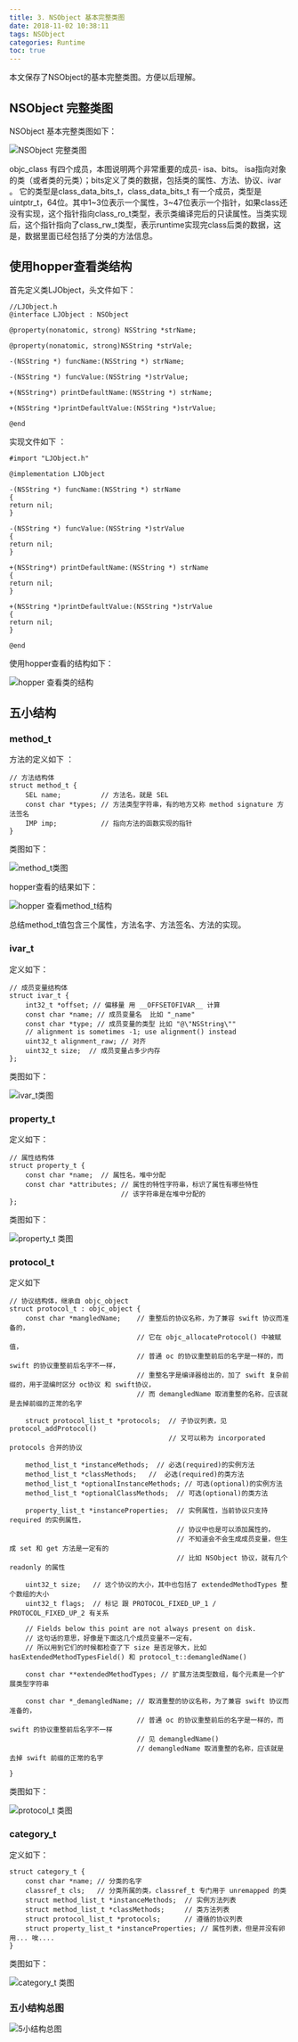 ```yaml
---
title: 3. NSObject 基本完整类图
date: 2018-11-02 10:38:11
tags: NSObject
categories: Runtime
toc: true
---
```


本文保存了NSObject的基本完整类图。方便以后理解。

<!--more-->


## NSObject 完整类图

NSObject 基本完整类图如下：


![NSObject 完整类图](3NSObject/NSObject_picture.png)

objc_class 有四个成员，本图说明两个非常重要的成员- isa、bits。 isa指向对象的类（或者类的元类）；bits定义了类的数据，包括类的属性、方法、协议、ivar 。 它的类型是class_data_bits_t，class_data_bits_t 有一个成员，类型是uintptr_t，64位。其中1~3位表示一个属性，3~47位表示一个指针，如果class还没有实现，这个指针指向class_ro_t类型，表示类编译完后的只读属性。当类实现后，这个指针指向了class_rw_t类型，表示runtime实现完class后类的数据，这是，数据里面已经包括了分类的方法信息。


## 使用hopper查看类结构

首先定义类LJObject，头文件如下：

```
//LJObject.h
@interface LJObject : NSObject

@property(nonatomic, strong) NSString *strName;

@property(nonatomic, strong)NSString *strVale;

-(NSString *) funcName:(NSString *) strName;

-(NSString *) funcValue:(NSString *)strValue;

+(NSString*) printDefaultName:(NSString *) strName;

+(NSString *)printDefaultValue:(NSString *)strValue;

@end
```

实现文件如下 ：

```
#import "LJObject.h"

@implementation LJObject

-(NSString *) funcName:(NSString *) strName
{
return nil;
}

-(NSString *) funcValue:(NSString *)strValue
{
return nil;
}

+(NSString*) printDefaultName:(NSString *) strName
{
return nil;
}

+(NSString *)printDefaultValue:(NSString *)strValue
{
return nil;
}

@end
```

使用hopper查看的结构如下：

![hopper 查看类的结构](3NSObject/hoper_nsobject.png)


## 五小结构  

###  method_t

方法的定义如下 ：

```
// 方法结构体
struct method_t {
    SEL name;          // 方法名，就是 SEL
    const char *types; // 方法类型字符串，有的地方又称 method signature 方法签名
    IMP imp;           // 指向方法的函数实现的指针
}
```

类图如下：

![method_t类图](3NSObject/3_method_t.png)

hopper查看的结果如下：

![hopper 查看method_t结构](3NSObject/hoper_method_t.jpg)

总结method_t值包含三个属性，方法名字、方法签名、方法的实现。

###  ivar_t

定义如下：

```
// 成员变量结构体
struct ivar_t {
    int32_t *offset; // 偏移量 用 __OFFSETOFIVAR__ 计算
    const char *name; // 成员变量名  比如 "_name"
    const char *type; // 成员变量的类型 比如 "@\"NSString\""
    // alignment is sometimes -1; use alignment() instead
    uint32_t alignment_raw; // 对齐
    uint32_t size;  // 成员变量占多少内存
};
```

类图如下：

![ivar_t类图](3NSObject/3ivar.png)

###  property_t

定义如下：

```
// 属性结构体
struct property_t {
    const char *name;  // 属性名，堆中分配
    const char *attributes; // 属性的特性字符串，标识了属性有哪些特性
                            // 该字符串是在堆中分配的
};
```

类图如下：

![property_t 类图](3NSObject/3property.png)
###  protocol_t

定义如下

```
// 协议结构体，继承自 objc_object
struct protocol_t : objc_object {
    const char *mangledName;    // 重整后的协议名称，为了兼容 swift 协议而准备的，
                                // 它在 objc_allocateProtocol() 中被赋值，
                                // 普通 oc 的协议重整前后的名字是一样的，而 swift 的协议重整前后名字不一样，
                                // 重整名字是编译器给出的，加了 swift 复杂前缀的，用于混编时区分 oc协议 和 swift协议，
                                // 而 demangledName 取消重整的名称，应该就是去掉前缀的正常的名字
    
    struct protocol_list_t *protocols;  // 子协议列表，见 protocol_addProtocol()
                                        // 又可以称为 incorporated protocols 合并的协议
    
    method_list_t *instanceMethods;  // 必选(required)的实例方法
    method_list_t *classMethods;   //  必选(required)的类方法
    method_list_t *optionalInstanceMethods; // 可选(optional)的实例方法
    method_list_t *optionalClassMethods;  // 可选(optional)的类方法
    
    property_list_t *instanceProperties;  // 实例属性，当前协议只支持 required 的实例属性，
                                          // 协议中也是可以添加属性的，
                                          // 不知道会不会生成成员变量，但生成 set 和 get 方法是一定有的
                                          // 比如 NSObject 协议，就有几个 readonly 的属性
    
    uint32_t size;   // 这个协议的大小，其中也包括了 extendedMethodTypes 整个数组的大小
    uint32_t flags;  // 标记 跟 PROTOCOL_FIXED_UP_1 / PROTOCOL_FIXED_UP_2 有关系
    
    // Fields below this point are not always present on disk.
    // 这句话的意思，好像是下面这几个成员变量不一定有，
    // 所以用到它们的时候都检查了下 size 是否足够大，比如 hasExtendedMethodTypesField() 和 protocol_t::demangledName()
    
    const char **extendedMethodTypes; // 扩展方法类型数组，每个元素是一个扩展类型字符串
    
    const char *_demangledName; // 取消重整的协议名称，为了兼容 swift 协议而准备的，
                                // 普通 oc 的协议重整前后的名字是一样的，而 swift 的协议重整前后名字不一样
                                // 见 demangledName()
                                // demangledName 取消重整的名称，应该就是去掉 swift 前缀的正常的名字

}
```

类图如下：

![protocol_t 类图](3NSObject/3protocal.png)

###  category_t

定义如下：

```
struct category_t {
    const char *name; // 分类的名字
    classref_t cls;   // 分类所属的类，classref_t 专门用于 unremapped 的类
    struct method_list_t *instanceMethods;  // 实例方法列表
    struct method_list_t *classMethods;     // 类方法列表
    struct protocol_list_t *protocols;      // 遵循的协议列表
    struct property_list_t *instanceProperties; // 属性列表，但是并没有卵用... 唉....
}
```

类图如下：

![category_t 类图](3NSObject/3category.png)


### 五小结构总图

![5小结构总图](3NSObject/3five.png)

